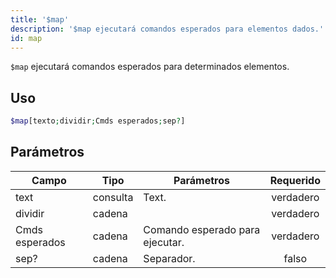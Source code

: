 ```yaml
---
title: '$map'
description: '$map ejecutará comandos esperados para elementos dados.'
id: map
---
```


`$map` ejecutará comandos esperados para determinados elementos.

## Uso

```php
$map[texto;dividir;Cmds esperados;sep?]
```

## Parámetros

| Campo          | Tipo     | Parámetros                      | Requerido |
| -------------- | -------- | ------------------------------- |:---------:|
| text           | consulta | Text.                           | verdadero |
| dividir        | cadena   |                                 | verdadero |
| Cmds esperados | cadena   | Comando esperado para ejecutar. | verdadero |
| sep?           | cadena   | Separador.                      |   falso   |